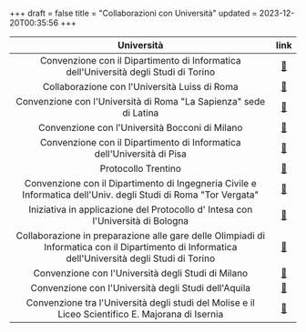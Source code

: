 +++
draft = false
title = "Collaborazioni con Università"
updated = 2023-12-20T00:35:56
+++

|                                                                    Università                                                                    |                                   link                                   |
| :----------------------------------------------------------------------------------------------------------------------------------------------: | :----------------------------------------------------------------------: |
|                               Convenzione con il Dipartimento di Informatica dell'Università degli Studi di Torino                               |               [🔗](/oldsite/76/convenzione_uni_torino.pdf)               |
|                                                  Collaborazione con l'Università Luiss di Roma                                                   |                          [🔗](@/pagine/luiss.md)                          |
|                                        Convenzione con l'Università di Roma "La Sapienza" sede di Latina                                         | [🔗](http://web.aicanet.it/downloads/OII/convenzione-cersites_LAZ3.pdf)  |
|                                                  Convenzione con l'Università Bocconi di Milano                                                  |          [🔗](/oldsite/76/Convenzione_Bocconi_-_Milano_OII.pdf)          |
|                                      Convenzione con il Dipartimento di Informatica dell'Università di Pisa                                      |                     [🔗](/oldsite/76/conv_pisa.pdf)                      |
|                                                               Protocollo Trentino                                                                |                   [🔗](/oldsite/76/prot_Trentino.pdf)                    |
|                 Convenzione con il Dipartimento di Ingegneria Civile e Informatica dell'Univ. degli Studi di Roma "Tor Vergata"                  |     [🔗](/oldsite/76/Convenzione_UnivRoma_Tor%20Vergata%281%29.pdf)      |
|                                 Iniziativa in applicazione del Protocollo d' Intesa con l'Università di Bologna                                  |       [🔗](/oldsite/76/Iniziativa%20Protocollo%20Univ_Bologna.pdf)       |
| Collaborazione in preparazione alle gare delle Olimpiadi di Informatica con il Dipartimento di Informatica dell'Università degli Studi di Torino |               [🔗](http://orientamento.educ.di.unito.it/)                |
|                                                Convenzione con l'Università degli Studi di Milano                                                |           [🔗](/oldsite/76/unimi%20protocollo%20olimpiadi.PDF)           |
|                                               Convenzione con l'Università degli Studi dell'Aquila                                               |          [🔗](/oldsite/76/Convenzione%20Univ_%20L%27Aquila.pdf)          |
|                        Convenzione tra l'Università degli studi del Molise e il Liceo Scientifico E. Majorana di Isernia                         | [🔗](/oldsite/76/CONVENZIONE%20Liceo%20Isernia%20e%20Univ_%20Molise.pdf) |
